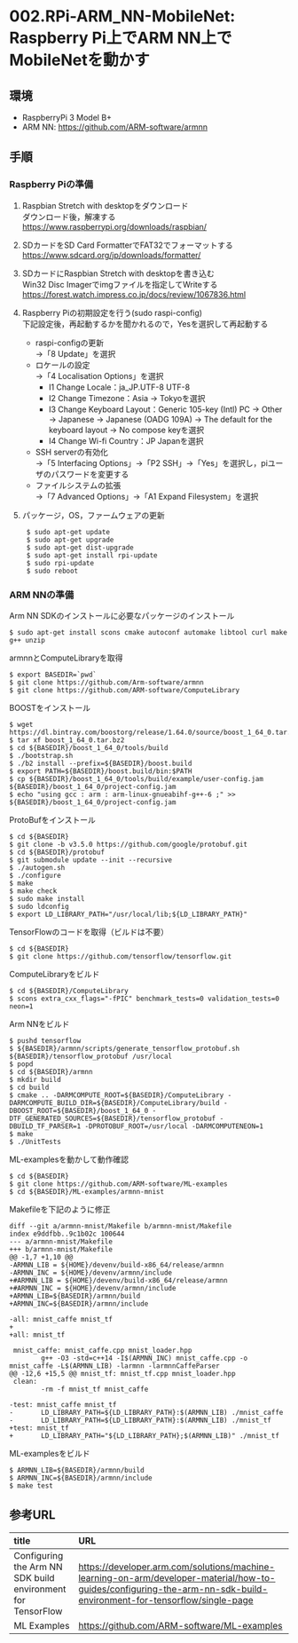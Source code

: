 # 002.RPi-ARM_NN-MobileNet: Raspberry Pi上でARM NN上でMobileNetを動かす

## 環境

* RaspberryPi 3 Model B+
* ARM NN: https://github.com/ARM-software/armnn

## 手順

### Raspberry Piの準備

1. Raspbian Stretch with desktopをダウンロード  
ダウンロード後，解凍する  
https://www.raspberrypi.org/downloads/raspbian/
1. SDカードをSD Card FormatterでFAT32でフォーマットする  
https://www.sdcard.org/jp/downloads/formatter/
1. SDカードにRaspbian Stretch with desktopを書き込む  
Win32 Disc Imagerでimgファイルを指定してWriteする  
https://forest.watch.impress.co.jp/docs/review/1067836.html
1. Raspberry Piの初期設定を行う(sudo raspi-config)  
下記設定後，再起動するかを聞かれるので，Yesを選択して再起動する  
	* raspi-configの更新  
	→「8 Update」を選択
	* ロケールの設定  
	→「4 Localisation Options」を選択
		* I1 Change Locale：ja_JP.UTF-8 UTF-8
		* I2 Change Timezone：Asia → Tokyoを選択
		* I3 Change Keyboard Layout：Generic 105-key (Intl) PC → Other → Japanese → Japanese (OADG 109A) → The default for the keyboard layout → No compose keyを選択
		* I4 Change Wi-fi Country：JP Japanを選択
	* SSH serverの有効化  
	→「5 Interfacing Options」→「P2 SSH」→「Yes」を選択し，piユーザのパスワードを変更する
	* ファイルシステムの拡張  
	→「7 Advanced Options」→「A1 Expand Filesystem」を選択
1. パッケージ，OS，ファームウェアの更新

		$ sudo apt-get update
		$ sudo apt-get upgrade
		$ sudo apt-get dist-upgrade
		$ sudo apt-get install rpi-update
		$ sudo rpi-update
		$ sudo reboot

### ARM NNの準備

Arm NN SDKのインストールに必要なパッケージのインストール

	$ sudo apt-get install scons cmake autoconf automake libtool curl make g++ unzip

armnnとComputeLibraryを取得

	$ export BASEDIR=`pwd`
	$ git clone https://github.com/Arm-software/armnn
	$ git clone https://github.com/ARM-software/ComputeLibrary

BOOSTをインストール

	$ wget https://dl.bintray.com/boostorg/release/1.64.0/source/boost_1_64_0.tar.bz2
	$ tar xf boost_1_64_0.tar.bz2
	$ cd ${BASEDIR}/boost_1_64_0/tools/build
	$ ./bootstrap.sh
	$ ./b2 install --prefix=${BASEDIR}/boost.build
	$ export PATH=${BASEDIR}/boost.build/bin:$PATH
	$ cp ${BASEDIR}/boost_1_64_0/tools/build/example/user-config.jam ${BASEDIR}/boost_1_64_0/project-config.jam
	$ echo "using gcc : arm : arm-linux-gnueabihf-g++-6 ;" >> ${BASEDIR}/boost_1_64_0/project-config.jam

ProtoBufをインストール

	$ cd ${BASEDIR}
	$ git clone -b v3.5.0 https://github.com/google/protobuf.git
	$ cd ${BASEDIR}/protobuf
	$ git submodule update --init --recursive
	$ ./autogen.sh
	$ ./configure
	$ make
	$ make check
	$ sudo make install
	$ sudo ldconfig
	$ export LD_LIBRARY_PATH="/usr/local/lib;${LD_LIBRARY_PATH}"

TensorFlowのコードを取得（ビルドは不要）

	$ cd ${BASEDIR}
	$ git clone https://github.com/tensorflow/tensorflow.git

ComputeLibraryをビルド

	$ cd ${BASEDIR}/ComputeLibrary
	$ scons extra_cxx_flags="-fPIC" benchmark_tests=0 validation_tests=0 neon=1

Arm NNをビルド

	$ pushd tensorflow 
	$ ${BASEDIR}/armnn/scripts/generate_tensorflow_protobuf.sh ${BASEDIR}/tensorflow_protobuf /usr/local
	$ popd
	$ cd ${BASEDIR}/armnn
	$ mkdir build 
	$ cd build 
	$ cmake .. -DARMCOMPUTE_ROOT=${BASEDIR}/ComputeLibrary -DARMCOMPUTE_BUILD_DIR=${BASEDIR}/ComputeLibrary/build -DBOOST_ROOT=${BASEDIR}/boost_1_64_0 -DTF_GENERATED_SOURCES=${BASEDIR}/tensorflow_protobuf -DBUILD_TF_PARSER=1 -DPROTOBUF_ROOT=/usr/local -DARMCOMPUTENEON=1
	$ make
	$ ./UnitTests

ML-examplesを動かして動作確認

	$ cd ${BASEDIR}
	$ git clone https://github.com/ARM-software/ML-examples
	$ cd ${BASEDIR}/ML-examples/armnn-mnist

Makefileを下記のように修正

	diff --git a/armnn-mnist/Makefile b/armnn-mnist/Makefile
	index e9ddfbb..9c1b02c 100644
	--- a/armnn-mnist/Makefile
	+++ b/armnn-mnist/Makefile
	@@ -1,7 +1,10 @@
	-ARMNN_LIB = ${HOME}/devenv/build-x86_64/release/armnn
	-ARMNN_INC = ${HOME}/devenv/armnn/include
	+#ARMNN_LIB = ${HOME}/devenv/build-x86_64/release/armnn
	+#ARMNN_INC = ${HOME}/devenv/armnn/include
	+ARMNN_LIB=${BASEDIR}/armnn/build
	+ARMNN_INC=${BASEDIR}/armnn/include

	-all: mnist_caffe mnist_tf
	+
	+all: mnist_tf

	 mnist_caffe: mnist_caffe.cpp mnist_loader.hpp
	        g++ -O3 -std=c++14 -I$(ARMNN_INC) mnist_caffe.cpp -o mnist_caffe -L$(ARMNN_LIB) -larmnn -larmnnCaffeParser
	@@ -12,6 +15,5 @@ mnist_tf: mnist_tf.cpp mnist_loader.hpp
	 clean:
	        -rm -f mnist_tf mnist_caffe

	-test: mnist_caffe mnist_tf
	-       LD_LIBRARY_PATH=${LD_LIBRARY_PATH}:$(ARMNN_LIB) ./mnist_caffe
	-       LD_LIBRARY_PATH=${LD_LIBRARY_PATH}:$(ARMNN_LIB) ./mnist_tf
	+test: mnist_tf
	+       LD_LIBRARY_PATH="${LD_LIBRARY_PATH};$(ARMNN_LIB)" ./mnist_tf

ML-examplesをビルド

	$ ARMNN_LIB=${BASEDIR}/armnn/build
	$ ARMNN_INC=${BASEDIR}/armnn/include
	$ make test


## 参考URL

|title|URL|
|:----|:----|
|Configuring the Arm NN SDK build environment for TensorFlow|https://developer.arm.com/solutions/machine-learning-on-arm/developer-material/how-to-guides/configuring-the-arm-nn-sdk-build-environment-for-tensorflow/single-page
|ML Examples|https://github.com/ARM-software/ML-examples|

